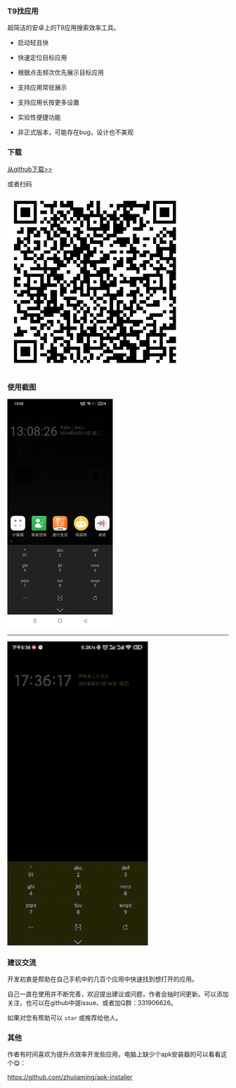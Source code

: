 ### T9找应用

超简洁的安卓上的T9应用搜索效率工具。

- 启动轻且快
- 快速定位目标应用
- 根据点击频次优先展示目标应用
- 支持应用常驻展示
- 支持应用长按更多设置
- 实验性便捷功能

- 非正式版本，可能存在bug，设计也不美观


### 下载

[从github下载>>](https://github.com/zhujiaming/T9AppFinder/blob/main/app/release/T9-release.apk)

或者扫码

![](/res/dc.png)


### 使用截图

![](/res/ss.png)

----

![](/res/sss.gif)

### 建议交流

开发初衷是帮助在自己手机中的几百个应用中快速找到想打开的应用。

自己一直在使用并不断完善，欢迎提出建议或问题，作者会抽时间更新。可以添加关注，也可以在github中提issue、或者加Q群：331906626。

如果对您有帮助可以 `star` 或推荐给他人。

### 其他

作者有时间喜欢为提升点效率开发些应用，电脑上缺少个apk安装器的可以看看这个😋：

https://github.com/zhujiaming/apk-installer